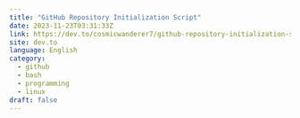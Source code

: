 ```yaml
---
title: "GitHub Repository Initialization Script"
date: 2023-11-23T03:31:33Z
link: https://dev.to/cosmicwanderer7/github-repository-initialization-script-12pp?utm_medium=RSS&utm_source=news.12bit.vn
site: dev.to
language: English
category:
  - github
  - bash
  - programming
  - linux
draft: false
---
```

